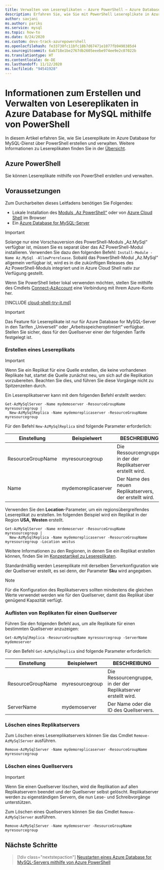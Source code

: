 ```yaml
---
title: Verwalten von Lesereplikaten – Azure PowerShell – Azure Database for MySQL
description: Erfahren Sie, wie Sie mit PowerShell Lesereplikate in Azure Database for MySQL einrichten und verwalten.
author: savjani
ms.author: pariks
ms.service: mysql
ms.topic: how-to
ms.date: 8/24/2020
ms.custom: devx-track-azurepowershell
ms.openlocfilehash: fe33730fc11bfc18b7d67471e1077fb9490385d4
ms.sourcegitcommit: 6ab718e1be2767db2605eeebe974ee9e2c07022b
ms.translationtype: HT
ms.contentlocale: de-DE
ms.lasthandoff: 11/12/2020
ms.locfileid: "94541928"
---
```

# <a name="how-to-create-and-manage-read-replicas-in-azure-database-for-mysql-using-powershell"></a>Informationen zum Erstellen und Verwalten von Lesereplikaten in Azure Database for MySQL mithilfe von PowerShell

In diesem Artikel erfahren Sie, wie Sie Lesereplikate im Azure Database for MySQL-Dienst über PowerShell erstellen und verwalten. Weitere Informationen zu Lesereplikaten finden Sie in der [Übersicht](concepts-read-replicas.md).

## <a name="azure-powershell"></a>Azure PowerShell

Sie können Lesereplikate mithilfe von PowerShell erstellen und verwalten.

## <a name="prerequisites"></a>Voraussetzungen

Zum Durcharbeiten dieses Leitfadens benötigen Sie Folgendes:

- Lokale Installation des [Moduls „Az PowerShell“](/powershell/azure/install-az-ps) oder von [Azure Cloud Shell](https://shell.azure.com/) im Browser
- Ein [Azure Database for MySQL-Server](quickstart-create-mysql-server-database-using-azure-powershell.md)

> [!IMPORTANT]
> Solange nur eine Vorschauversion des PowerShell-Moduls „Az.MySql“ verfügbar ist, müssen Sie es separat über das AZ PowerShell-Modul installieren. Verwenden Sie dazu den folgenden Befehl: `Install-Module -Name Az.MySql -AllowPrerelease`.
> Sobald das PowerShell-Modul „Az.MySql“ allgemein verfügbar ist, wird es in die zukünftigen Releases des Az PowerShell-Moduls integriert und in Azure Cloud Shell nativ zur Verfügung gestellt.

Wenn Sie PowerShell lieber lokal verwenden möchten, stellen Sie mithilfe des Cmdlets [Connect-AzAccount](/powershell/module/az.accounts/Connect-AzAccount) eine Verbindung mit Ihrem Azure-Konto her.

[!INCLUDE [cloud-shell-try-it.md](../../includes/cloud-shell-try-it.md)]

> [!IMPORTANT]
> Das Feature für Lesereplikate ist nur für Azure Database for MySQL-Server in den Tarifen „Universell“ oder „Arbeitsspeicheroptimiert“ verfügbar. Stellen Sie sicher, dass für den Quellserver einer der folgenden Tarife festgelegt ist.

### <a name="create-a-read-replica"></a>Erstellen eines Lesereplikats

> [!IMPORTANT]
> Wenn Sie ein Replikat für eine Quelle erstellen, die keine vorhandenen Replikate hat, startet die Quelle zunächst neu, um sich auf die Replikation vorzubereiten. Beachten Sie dies, und führen Sie diese Vorgänge nicht zu Spitzenzeiten durch.

Ein Lesereplikatserver kann mit dem folgenden Befehl erstellt werden:

```azurepowershell-interactive
Get-AzMySqlServer -Name mydemoserver -ResourceGroupName myresourcegroup |
  New-AzMySqlReplica -Name mydemoreplicaserver -ResourceGroupName myresourcegroup
```

Für den Befehl `New-AzMySqlReplica` sind folgende Parameter erforderlich:

| Einstellung | Beispielwert | BESCHREIBUNG  |
| --- | --- | --- |
| ResourceGroupName |  myresourcegroup |  Die Ressourcengruppe, in der der Replikatserver erstellt wird.  |
| Name | mydemoreplicaserver | Der Name des neuen Replikatservers, der erstellt wird. |

Verwenden Sie den **Location**-Parameter, um ein regionsübergreifendes Lesereplikat zu erstellen. Im folgenden Beispiel wird ein Replikat in der Region **USA, Westen** erstellt.

```azurepowershell-interactive
Get-AzMySqlServer -Name mrdemoserver -ResourceGroupName myresourcegroup |
  New-AzMySqlReplica -Name mydemoreplicaserver -ResourceGroupName myresourcegroup -Location westus
```

Weitere Informationen zu den Regionen, in denen Sie ein Replikat erstellen können, finden Sie im [Konzeptartikel zu Lesereplikaten](concepts-read-replicas.md).

Standardmäßig werden Lesereplikate mit derselben Serverkonfiguration wie der Quellserver erstellt, es sei denn, der Parameter **Sku** wird angegeben.

> [!NOTE]
> Für die Konfiguration des Replikatservers sollten mindestens die gleichen Werte verwendet werden wie für den Quellserver, damit das Replikat über genügend Kapazität verfügt.

### <a name="list-replicas-for-a-source-server"></a>Auflisten von Replikaten für einen Quellserver

Führen Sie den folgenden Befehl aus, um alle Replikate für einen bestimmten Quellserver anzuzeigen:

```azurepowershell-interactive
Get-AzMySqlReplica -ResourceGroupName myresourcegroup -ServerName mydemoserver
```

Für den Befehl `Get-AzMySqlReplica` sind folgende Parameter erforderlich:

| Einstellung | Beispielwert | BESCHREIBUNG  |
| --- | --- | --- |
| ResourceGroupName |  myresourcegroup |  Die Ressourcengruppe, in der der Replikatserver erstellt wird.  |
| ServerName | mydemoserver | Der Name oder die ID des Quellservers. |

### <a name="delete-a-replica-server"></a>Löschen eines Replikatservers

Zum Löschen eines Lesereplikatservers können Sie das Cmdlet `Remove-AzMySqlServer` ausführen.

```azurepowershell-interactive
Remove-AzMySqlServer -Name mydemoreplicaserver -ResourceGroupName myresourcegroup
```

### <a name="delete-a-source-server"></a>Löschen eines Quellservers

> [!IMPORTANT]
> Wenn Sie einen Quellserver löschen, wird die Replikation auf allen Replikatservern beendet und der Quellserver selbst gelöscht. Replikatserver werden zu eigenständigen Servern, die nun Lese- und Schreibvorgänge unterstützen.

Zum Löschen eines Quellservers können Sie das Cmdlet `Remove-AzMySqlServer` ausführen.

```azurepowershell-interactive
Remove-AzMySqlServer -Name mydemoserver -ResourceGroupName myresourcegroup
```

## <a name="next-steps"></a>Nächste Schritte

> [!div class="nextstepaction"]
> [Neustarten eines Azure Database for MySQL-Servers mithilfe von Azure PowerShell](howto-restart-server-powershell.md)
